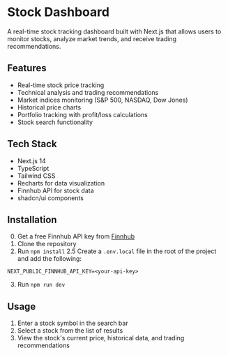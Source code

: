 # Stock Dashboard

A real-time stock tracking dashboard built with Next.js that allows users to monitor stocks, analyze market trends, and receive trading recommendations.

## Features

- Real-time stock price tracking
- Technical analysis and trading recommendations
- Market indices monitoring (S&P 500, NASDAQ, Dow Jones)
- Historical price charts
- Portfolio tracking with profit/loss calculations
- Stock search functionality

## Tech Stack

- Next.js 14
- TypeScript
- Tailwind CSS
- Recharts for data visualization
- Finnhub API for stock data
- shadcn/ui components

## Installation
0. Get a free Finnhub API key from [Finnhub](https://finnhub.io/)
1. Clone the repository
2. Run `npm install`
2.5 Create a `.env.local` file in the root of the project and add the following:
```
NEXT_PUBLIC_FINNHUB_API_KEY=<your-api-key>
```
3. Run `npm run dev`

## Usage

1. Enter a stock symbol in the search bar
2. Select a stock from the list of results
3. View the stock's current price, historical data, and trading recommendations
